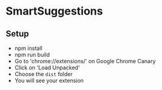 # SmartSuggestions

## Setup

- npm install
- npm run build
- Go to 'chrome://extensions/' on Google Chrome Canary
- Click on 'Load Unpacked'
- Choose the `dist` folder
- You will see your extension
